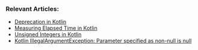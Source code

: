 ### Relevant Articles:

- [Deprecation in Kotlin](https://www.baeldung.com/kotlin/deprecation)
- [Measuring Elapsed Time in Kotlin](https://www.baeldung.com/kotlin/measure-elapsed-time)
- [Unsigned Integers in Kotlin](https://www.baeldung.com/kotlin/unsigned-integers)
- [Kotlin IllegalArgumentException: Parameter specified as non-null is null](https://www.baeldung.com/kotlin/illegalargumentexception-parameter-specified-as-non-null-is-null)
